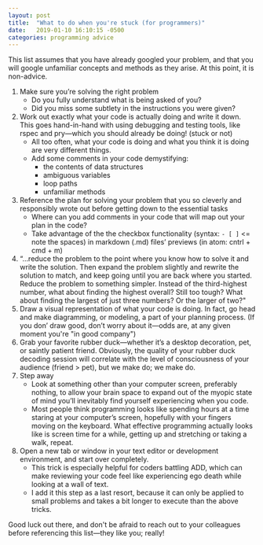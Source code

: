 ```yaml
---
layout: post
title:  "What to do when you're stuck (for programmers)"
date:   2019-01-10 16:10:15 -0500
categories: programming advice
---
```



This list assumes that you have already googled your problem, and that you will google unfamiliar concepts and methods as they arise. At this point, it is non-advice.

1. Make sure you’re solving the right problem
    * Do you fully understand what is being asked of you?
    * Did you miss some subtlety in the instructions you were given?
2. Work out exactly what your code is actually doing and write it down. This goes hand-in-hand with using debugging and testing tools, like rspec and pry—which you should already be doing! (stuck or not)
    * All too often, what your code is doing and what you think it is doing are very different things.
    * Add some comments in your code demystifying:
        *  the contents of data structures
        * ambiguous variables
        * loop paths
        * unfamiliar methods
3. Reference the plan for solving your problem that you so cleverly and responsibly wrote out before getting down to the essential tasks
    * Where can you add comments in your code that will map out your plan in the code?
    * Take advantage of the the checkbox functionality (syntax: `- [ ]` <= note the spaces) in markdown (.md) files’ previews (in atom: cntrl + cmd + m)
4. “…reduce the problem to the point where you know how to solve it and write the solution. Then expand the problem slightly and rewrite the solution to match, and keep going until you are back where you started.
   Reduce the problem to something simpler. Instead of the third-highest number, what about finding the highest overall? Still too tough? What about finding the largest of just three numbers? Or the larger of two?"
5. Draw a visual representation of what your code is doing.
 In fact, go head and make diagramming, or modeling, a part of your planning process.
(If you don’ draw good, don’t worry about it—odds are, at any given moment you're "in good company")
6. Grab your favorite rubber duck—whether it’s a desktop decoration, pet, or saintly patient friend.
Obviously, the quality of your rubber duck decoding session will correlate with the level of consciousness of your audience (friend > pet), but we make do; we make do.
7. Step away
    * Look at something other than your computer screen, preferably nothing, to allow your brain space to expand out of the myopic state of mind you’ll inevitably find yourself experiencing when you code.
    * Most people think programming looks like spending hours at a time staring at your computer’s screen, hopefully with your fingers moving on the keyboard. What effective programming actually looks like is screen time for a while, getting up and stretching or taking a walk, repeat.
8. Open a new tab or window in your text editor or development environment, and start over completely.
    * This trick is especially helpful for coders battling ADD, which can make reviewing your code feel like experiencing ego death while looking at a wall of text.
    * I add it this step as a last resort, because it can only be applied to small problems and takes a bit longer to execute than the above tricks.

  Good luck out there, and don't be afraid to reach out to your colleagues before referencing this list—they like you; really!
